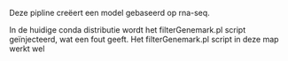 

Deze pipline creëert een model gebaseerd op rna-seq.

In de huidige conda distributie wordt het filterGenemark.pl script geïnjecteerd, wat een fout geeft. 
Het filterGenemark.pl script in deze map werkt wel